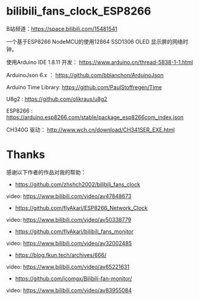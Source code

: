 # bilibili_fans_clock_ESP8266
B站频道：https://space.bilibili.com/15481541

一个基于ESP8266 NodeMCU的使用12864 SSD1306 OLED 显示屏的网络时钟。 

使用Arduino IDE 1.8.11 开发：  https://www.arduino.cn/thread-5838-1-1.html

ArduinoJson 6.x ： https://github.com/bblanchon/ArduinoJson

Arduino Time Library: https://github.com/PaulStoffregen/Time

U8g2 : https://github.com/olikraus/u8g2

ESP8266 : https://arduino.esp8266.com/stable/package_esp8266com_index.json

CH340G 驱动： http://www.wch.cn/download/CH341SER_EXE.html

# Thanks
感谢以下作者的作品对我的帮助：
* https://github.com/zhshch2002/bilibili_fans_clock

video:   https://www.bilibili.com/video/av47848673

* https://github.com/flyAkari/ESP8266_Network_Clock

video:    https://www.bilibili.com/video/av50338779

* https://github.com/flyAkari/bilibili_fans_monitor

video:    https://www.bilibili.com/video/av32002485

* https://blog.fkun.tech/archives/666/

video:    https://www.bilibili.com/video/av65221631

* https://github.com/icomgx/Bilibili-fan-monitor/

video:    https://www.bilibili.com/video/av83955084
